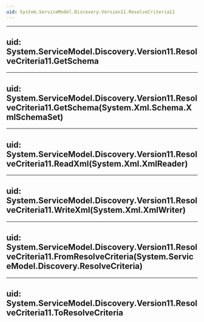 ```yaml
---
uid: System.ServiceModel.Discovery.Version11.ResolveCriteria11
---
```


---
uid: System.ServiceModel.Discovery.Version11.ResolveCriteria11.GetSchema
---

---
uid: System.ServiceModel.Discovery.Version11.ResolveCriteria11.GetSchema(System.Xml.Schema.XmlSchemaSet)
---

---
uid: System.ServiceModel.Discovery.Version11.ResolveCriteria11.ReadXml(System.Xml.XmlReader)
---

---
uid: System.ServiceModel.Discovery.Version11.ResolveCriteria11.WriteXml(System.Xml.XmlWriter)
---

---
uid: System.ServiceModel.Discovery.Version11.ResolveCriteria11.FromResolveCriteria(System.ServiceModel.Discovery.ResolveCriteria)
---

---
uid: System.ServiceModel.Discovery.Version11.ResolveCriteria11.ToResolveCriteria
---
